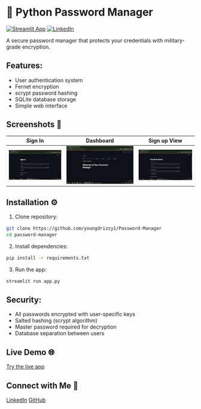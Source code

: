# 🔐 Python Password Manager

[![Streamlit App](https://static.streamlit.io/badges/streamlit_badge_black_white.svg)](https://password-manager-1.streamlit.app/)
[![LinkedIn](https://img.shields.io/badge/LinkedIn-Post-blue)](https://www.linkedin.com/posts/eromosele-itoya_%F0%9D%90%88%F0%9D%90%8D%F0%9D%90%93%F0%9D%90%91%F0%9D%90%8E%F0%9D%90%83%F0%9D%90%94%F0%9D%90%82%F0%9D%90%88%F0%9D%90%8D%F0%9D%90%86-%F0%9D%90%8C%F0%9D%90%98-%F0%9D%90%8E%F0%9D%90%8F%F0%9D%90%84%F0%9D%90%8D-%F0%9D%90%92%F0%9D%90%8E-activity-7344708425202692096-KY2B?utm_source=share&utm_medium=member_desktop&rcm=ACoAAEbDOGsBGINDr5uoWo3fkmNHZc_HI1Qst6k)

A secure password manager that protects your credentials with military-grade encryption.

## Features:
- User authentication system
- Fernet encryption
- scrypt password hashing
- SQLite database storage
- Simple web interface

## Screenshots 📸
| Sign In | Dashboard | Sign up View |
|---------|-----------|---------------|
| ![Login](screenshots/signin.png) | ![Dashboard](screenshots/dashboard.png) | ![Passwords](screenshots/signup.png) |

## Installation ⚙️
1. Clone repository:
```bash
git clone https://github.com/youngdrizzy1/Password-Manager
cd password-manager
```

2. Install dependencies:
```bash
pip install -r requirements.txt
```

3. Run the app:
```bash
streamlit run app.py
```

## Security:
- All passwords encrypted with user-specific keys
- Salted hashing (scrypt algorithm)
- Master password required for decryption
- Database separation between users

## Live Demo 🌐
[Try the live app](https://password-manager-1.streamlit.app/)

## Connect with Me 👋
[LinkedIn](https://www.linkedin.com/in/eromosele-itoya/)
[GitHub](https://github.com/youngdrizzy1)
